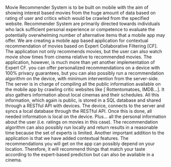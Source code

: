 Movie Recommender System is to be built on mobile with the aim of showing interest based movies from the huge amount of data based on rating of user and critics which would be crawled from the specified website. Recommender System are primarily directed towards individuals who lack sufﬁcient personal experience or competence to evaluate the potentially overwhelming number of alternative items that a mobile app may offer. We are creating a mobile app based application for contextual recommendation of movies based on Expert Collaborative Filtering [CF]. The application not only recommends movies, but the user can also watch movie show times from cinema relative to recommended movies. The application, however, is much more than yet another implementation of Expert CF. you can offer personalized recommendations on a device with 100% privacy guarantees, but you can also possibly run a recommendation algorithm on the device, with minimum intervention from the server-side. The server is in charge of compiling all the public information available on the mobile app by crawling critic websites like [ Rottentomatoes, IMDB…]. It also gathers information about local cinemas and their schedules. All this information, which again is public, is stored in a SQL database and shared through a RESTful API with devices. The device, connects to the server and syncs a local database through the RESTful API. Once this is done, all needed information is local on the device. Plus... all the personal information about the user (i.e. ratings on movies in this case). The recommendation algorithm can also possibly run locally and return results in a reasonable time because the set of experts is limited. Another important addition to the application is that we have added contextual features. The recommendations you will get on the app can possibly depend on your location. Therefore, it will recommend things that match your taste according to the expert-based prediction but can also be available in a cinema.
